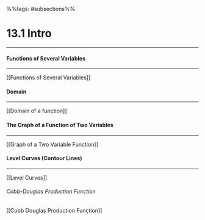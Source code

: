 
%%tags: #subsections%%

# 13.1 Intro
***

#### Functions of Several Variables
***
[[Functions of Several Variables]]
#### Domain
***
[[Domain of a function]]
#### The Graph of a Function of Two Variables
***
[[Graph of a Two Variable Function]]
#### Level Curves (Contour Lines)
***
[[Level Curves]]
###### Cobb-Douglas Production Function
[[Cobb Douglas Production Function]]
